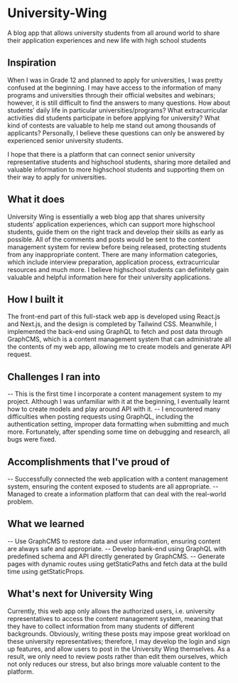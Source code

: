 # University-Wing
A blog app that allows university students from all around world to share their application experiences and new life with high school students

## Inspiration
When I was in Grade 12 and planned to apply for universities, I was pretty confused at the beginning. I may have access to the information of many programs and universities through their official websites and webinars; however, it is still difficult to find the answers to many questions. How about students’ daily life in particular universities/programs? What extracurricular activities did students participate in before applying for university? What kind of contests are valuable to help me stand out among thousands of applicants? Personally, I believe these questions can only be answered by experienced senior university students.

I hope that there is a platform that can connect senior university representative students and highschool students, sharing more detailed and valuable information to more highschool students and supporting them on their way to apply for universities.

## What it does
University Wing is essentially a web blog app that shares university students’ application experiences, which can support more highschool students, guide them on the right track and develop their skills as early as possible. All of the comments and posts would be sent to the content management system for review before being released, protecting students from any inappropriate content. There are many information categories, which include interview preparation, application process, extracurricular resources and much more. I believe highschool students can definitely gain valuable and helpful information here for their university applications.

## How I built it
The front-end part of this full-stack web app is developed using React.js and Next.js, and the design is completed by Tailwind CSS. Meanwhile, I implemented the back-end using GraphQL to fetch and post data through GraphCMS, which is a content management system that can administrate all the contents of my web app, allowing me to create models and generate API request.

## Challenges I ran into
-- This is the first time I incorporate a content management system to my project. Although I was unfamiliar with it at the beginning, I eventually learnt how to create models and play around API with it.
-- I encountered many difficulties when posting requests using GraphQL, including the authentication setting, improper data formatting when submitting and much more. Fortunately, after spending some time on debugging and research, all bugs were fixed.

## Accomplishments that I've proud of
-- Successfully connected the web application with a content management system, ensuring the content exposed to students are all appropriate.
-- Managed to create a information platform that can deal with the real-world problem.

## What we learned
-- Use GraphCMS to restore data and user information, ensuring content are always safe and appropriate.
-- Develop bank-end using GraphQL with predefined schema and API directly generated by GraphCMS.
-- Generate pages with dynamic routes using getStaticPaths and fetch data at the build time using getStaticProps.

## What's next for University Wing
Currently, this web app only allows the authorized users, i.e. university representatives to access the content management system, meaning that they have to collect information from many students of different backgrounds. Obviously, writing these posts may impose great workload on these university representatives; therefore, I may develop the login and sign up features, and allow users to post in the University Wing themselves. As a result, we only need to review posts rather than edit them ourselves, which not only reduces our stress, but also brings more valuable content to the platform.
